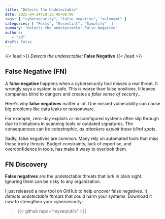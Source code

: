 ```yaml
---
title: "Detects The Undetectable"
date: 2025-04-24T18:26:40+08:00
tags: [ "cybersecurity", "false_negative", "vulnmgmt" ]
categories: [ "Posts", "Essential", "Simplify"  ]
summary: "Detects the undetectable: False Negative"
authors:
   - "zd"
draft: false
---
```

{{< lead >}}
*Detects the undetectable:* **False Negative**
{{< /lead >}}

## False Negative (FN)

A **false negative** happens when a cybersecurity tool misses a real threat. 
It wrongly says a system is safe. 
This is worse than false positives. 
It leaves companies blind to dangers and creates a *false sense of security*..

Here's why **false negatives** matter a lot.
One missed vulnerability can cause big problems like data leaks or ransomware. 

For example, zero-day exploits or misconfigured systems often slip through due to limitations in scanning tools or outdated signatures.
The consequences can be *catastrophic, as attackers exploit these blind spots*.

Sadly, false negatives are common. 
Many rely on automated tools that miss these tricky threats.
Budget constraints, lack of expertise, and overconfidence in tools, has make it wasy to overlook them.


## FN Discovery

**False negatives** are the undetectable threats that lurk in plain sight. 
Ignoring them can be risky to any organization. 

I just released a new tool on GitHub to help uncover false negatives. 
It *detects undetectable threats* that could harm your systems. 
Download it now to strengthen your cybersecurity: 


> {{< github repo="myseq/utils" >}}







